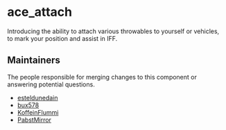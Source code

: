ace_attach
==========

Introducing the ability to attach various throwables to yourself or vehicles, to mark your position and assist in IFF.


## Maintainers

The people responsible for merging changes to this component or answering potential questions.

- [esteldunedain](https://github.com/esteldunedain)
- [bux578](https://github.com/bux578)
- [KoffeinFlummi](https://github.com/KoffeinFlummi)
- [PabstMirror](https://github.com/PabstMirror)
